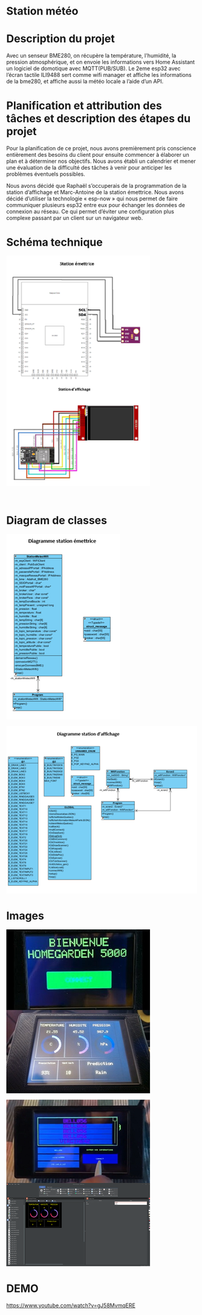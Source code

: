 # Station météo

# Description du projet

Avec un senseur BME280, on récupère la température, l'humidité, la pression atmosphérique, et on envoie les informations vers Home Assistant un logiciel de domotique avec MQTT(PUB/SUB).
Le 2eme esp32 avec l’écran tactile ILI9488 sert comme wifi manager et affiche les informations de la bme280, et affiche aussi la météo locale a l’aide d’un API.

# Planification et attribution des tâches et description des étapes du projet

Pour la planification de ce projet, nous avons premièrement pris conscience entièrement des besoins du client pour ensuite commencer à élaborer un plan et à déterminer nos objectifs. Nous avons établi un calendrier et mener une évaluation de la difficulté des tâches à venir pour anticiper les problèmes éventuels possibles.

Nous avons décidé que Raphaël s’occuperais de la programmation de la station d’affichage et Marc-Antoine de la station émettrice. Nous avons décidé d’utiliser la technologie « esp-now » qui nous permet de faire communiquer plusieurs esp32 entre eux pour échanger les données de connexion au réseau. Ce qui permet d’éviter une configuration plus complexe passant par un client sur un navigateur web.


# Schéma technique

<img src="./img/ESP32BME.png"
     alt="ESP32BME"
     style="float: left; margin-right: 10px;" />

<img src="./img/ESP32ILI9488.png"
     alt="ESP32ILI9488"
     style="margin-right: 10px;" />

<br>

# Diagram de classes

<img src="./img/diagramEmetteur.png"
     alt="diagramEmetteur"
     style="float: center;" />

<img src="./img/diagramEcran.png"
     alt="diagramEcran"
     style="margin-right: 10px;" />


# Images


<img src="./img/homeGarden5000.jpg"
     alt="homeGarden5000"
     style="float: left; margin-right: 10px;" />

<img src="./img/info.jpg"
     alt="info"
     style="margin-right: 10px;" />

<img src="./img/wifiManager.png"
     alt="wifiManager"
     style="float: left; margin-right: 10px;" />

<img src="./img/GUI.png"
     alt="GUI"
     style="margin-right: 8px;" />


# DEMO
https://www.youtube.com/watch?v=gJ58MvmqERE
